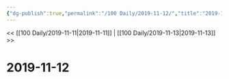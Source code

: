 ```yaml
---
{"dg-publish":true,"permalink":"/100 Daily/2019-11-12/","title":"2019-11-12","created":"2023-03-30T17:22:56.368+08:00","updated":"2023-03-30T17:23:15.430+08:00"}
---
```



<< [[100 Daily/2019-11-11\|2019-11-11]] | [[100 Daily/2019-11-13\|2019-11-13]] >>

# 2019-11-12
